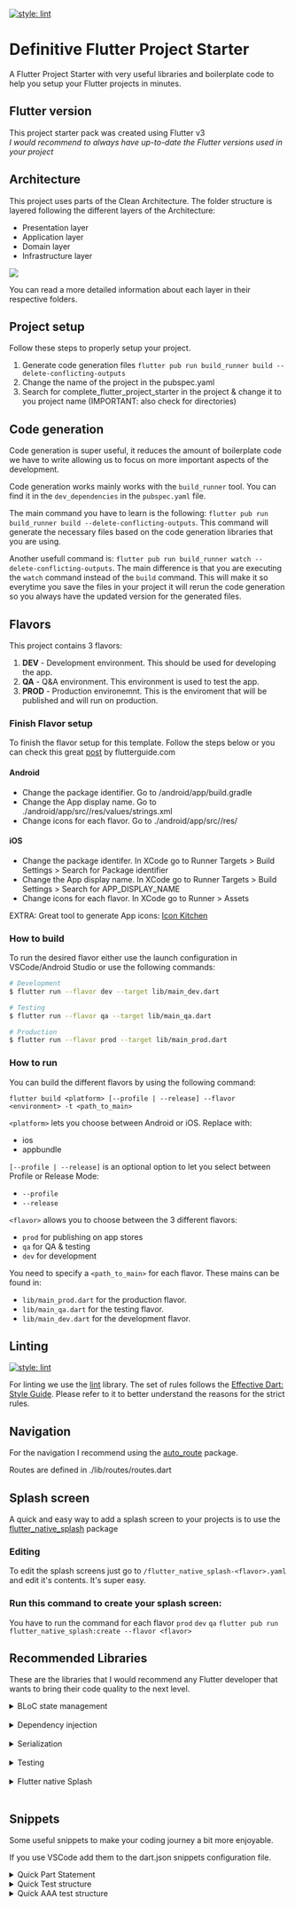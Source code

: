 [![style: lint](https://img.shields.io/badge/style-lint-4BC0F5.svg)](https://pub.dev/packages/lint)

# Definitive Flutter Project Starter
A Flutter Project Starter with very useful libraries and boilerplate code to help you setup your Flutter projects in minutes.

## Flutter version
This project starter pack was created using Flutter v3 <br>
*I would recommend to always have up-to-date the Flutter versions used in your project*

## Architecture
This project uses parts of the Clean Architecture. The folder structure is layered following the different layers of the Architecture:

- Presentation layer
- Application layer
- Domain layer
- Infrastructure layer

<img src="./assets/markdown_files/clean_arch_diag.svg">

You can read a more detailed information about each layer in their respective folders.

## Project setup
Follow these steps to properly setup your project.

1. Generate code generation files `flutter pub run build_runner build --delete-conflicting-outputs`
2. Change the name of the project in the pubspec.yaml
2. Search for complete_flutter_project_starter in the project & change it to you project name (IMPORTANT: also check for directories)

## Code generation
Code generation is super useful, it reduces the amount of boilerplate code we have to write allowing us to focus on more important aspects of the development.

Code generation works mainly works with the `build_runner` tool. You can find it in the `dev_dependencies` in the `pubspec.yaml` file.

The main command you have to learn is the following:
`flutter pub run build_runner build --delete-conflicting-outputs`. 
This command will generate the necessary files based on the code generation libraries that you are using.

Another usefull command is:
`flutter pub run build_runner watch --delete-conflicting-outputs`. 
The main difference is that you are executing the `watch` command instead of the `build` command. This will make it so everytime you save the files in your project it will rerun the code generation so you always have the updated version for the generated files.

## Flavors
This project contains 3 flavors:

1. **DEV** - Development environment. This should be used for developing the app.
2. **QA** - Q&A environment. This environment is used to test the app.
3. **PROD** - Production environemnt. This is the enviroment that will be published and will run on production.

### **Finish Flavor setup**
To finish the flavor setup for this template. Follow the steps below or you can check this great [post](https://flutterguide.com/flutter-flavor-separating-build-environments-in-flutter-apps/) by flutterguide.com

#### Android
- Change the package identifier. Go to /android/app/build.gradle
- Change the App display name. Go to ./android/app/src/<flavor>/res/values/strings.xml
- Change icons for each flavor. Go to ./android/app/src/<flavor>/res/

#### iOS
- Change the package identifer. In XCode go to Runner Targets > Build Settings > Search for Package identifier
- Change the App display name. In XCode go to Runner Targets > Build Settings > Search for APP_DISPLAY_NAME
- Change icons for each flavor. In XCode go to Runner > Assets

EXTRA: Great tool to generate App icons: [Icon Kitchen](https://icon.kitchen/)
### **How to build**

To run the desired flavor either use the launch configuration in VSCode/Android Studio or use the following commands:

```sh
# Development
$ flutter run --flavor dev --target lib/main_dev.dart

# Testing
$ flutter run --flavor qa --target lib/main_qa.dart

# Production
$ flutter run --flavor prod --target lib/main_prod.dart
```

### **How to run**

You can build the different flavors by using the following command:

```
flutter build <platform> [--profile | --release] --flavor <environment> -t <path_to_main>
```

`<platform>` lets you choose between Android or iOS. Replace with:
- ios
- appbundle

`[--profile | --release]` is an optional option to let you select between Profile or Release Mode:
- `--profile`
- `--release`

`<flavor>` allows you to choose between the 3 different flavors:
- `prod` for publishing on app stores
- `qa` for QA & testing
- `dev` for development

You need to specify a `<path_to_main>` for each flavor. These mains can be found in:
- `lib/main_prod.dart` for the production flavor.
- `lib/main_qa.dart` for the testing flavor.
- `lib/main_dev.dart` for the development flavor.

## Linting
[![style: lint](https://img.shields.io/badge/style-lint-4BC0F5.svg)](https://pub.dev/packages/lint)

For linting we use the [lint](https://pub.dev/packages/lint) library. The set of rules follows the [Effective Dart: Style Guide](https://dart.dev/guides/language/effective-dart/style). Please refer to it to better understand the reasons for the strict rules.

## Navigation
For the navigation I recommend using the [auto_route](https://pub.dev/packages/auto_route) package.

Routes are defined in ./lib/routes/routes.dart

## Splash screen
A quick and easy way to add a splash screen to your projects is to use the [flutter_native_splash](https://pub.dev/packages/flutter_native_splash) package

### Editing
To edit the splash screens just go to `/flutter_native_splash-<flavor>.yaml` and edit it's contents. It's super easy.

### Run this command to create your splash screen:
You have to run the command for each flavor `prod` `dev` `qa`
`flutter pub run flutter_native_splash:create --flavor <flavor>`

## Recommended Libraries
These are the libraries that I would recommend any Flutter developer that wants to bring their code quality to the next level.

<details>
    <summary>BLoC state management</summary>
    <br>
    Most known state management library for Flutter.<br>
    Pub links: <br>
    - https://pub.dev/packages/flutter_bloc <br>
    - https://pub.dev/packages/bloc <br>
    Documentation: https://bloclibrary.dev <br>
</details>
<br>
<details>
    <summary>Dependency injection</summary>
    <br>
    For depenceny injection. Generates boilerplate code & saves time for development.<br>
    GetIt: <br>
    - https://pub.dev/packages/get_it <br>
    <br>
    Injectable: <br>
    - https://pub.dev/packages/injectable <br>
    - https://pub.dev/packages/injectable_generator <br>
</details>
<br>
<details>
    <summary>Serialization</summary>
    <br>
    The JSON serializable developed by Google helps to reduce the work when serializing Dart objects to JSON objects, reducing the boilerplate. <br>
    Pub links: <br>
    - https://pub.dev/packages/json_serializable <br>
    - https://pub.dev/packages/json_serializable_generator <br>
</details>
<br>
<details>
    <summary>Testing</summary>
    <br>
    Mockito is the best library to quickly create mocks for proper testing .<br>
    Pub link: https://pub.dev/packages/mockito<br>
</details>
<br>
<details>
    <summary>Flutter native Splash</summary>
    <br>
    Library integrates native splash screens & simplifies the process for Flutter. <br>
    Pub link: https://pub.dev/packages/flutter_native_splash <br>
</details>
<br>

## Snippets
Some useful snippets to make your coding journey a bit more enjoyable.

If you use VSCode add them to the dart.json snippets configuration file.

<details>
    <summary>Quick Part Statement</summary>
    <br>
    Super neat for code generation. 
    <code><pre> 
    "Part statement": {
      "prefix": "ptg",
      "body": [
        "part '${TM_FILENAME_BASE}.g.dart';",
      ],
      "description": "Creates a filled-in part statement"
    }</code>
</details>
<details>
    <summary>Quick Test structure</summary>
    <br>
    Super neat to create a a test file.
    <code><pre> 
    "Test file": {
      "scope": "dart",
      "prefix": "stest",
      "body": [
        "import 'package:flutter_test/flutter_test.dart';",
        "",
        "void main() {",
        "",
        "  setUp(() {",
        "",
        "  });",
        "",
        "  group('', () {",
        "    test(",
        "      'should ',",
        "      () async {",
        "        // arrange",
        "",
        "        // act",
        "",
        "        // assert",
        "",
        "      },",
        "    );",
        "  });",
        "}",
      ],
      "description": "Creates the boilerplate structure for a test file"
    },</code>
</details>
<details>
    <summary>Quick AAA test structure</summary>
    <br>
    Super neat to quickly generate AAA tests.
    <code><pre> 
    "Test AAA structure": {
      "scope": "dart",
      "prefix": "aaa",
      "body": [
        "test(",
        "  'should ',",
        "  () async {",
        "  // arrange",
        "  ",
        "  // act",
        "  ",
        "  // assert",
        "  ",
        "  },",
        ");",
      ],
      "description": "Creates a test with the arrange => act => assert structure"
    }</code>
</details>
